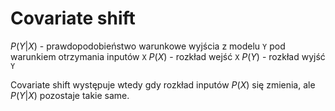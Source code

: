 # Covariate shift
$P(Y|X)$ - prawdopodobieństwo warunkowe wyjścia z modelu `Y` pod warunkiem otrzymania inputów `X`
$P(X)$ - rozkład wejść `X`
$P(Y)$ - rozkład wyjść `Y`

Covariate shift występuje wtedy gdy rozkład inputów $P(X)$ się zmienia, ale $P(Y|X)$ pozostaje takie same.

